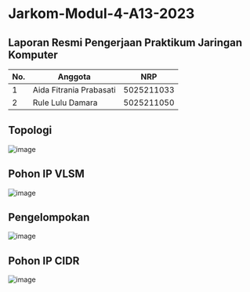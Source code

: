 # Jarkom-Modul-4-A13-2023
## Laporan Resmi Pengerjaan Praktikum Jaringan Komputer

| No. | Anggota               | NRP          |
|-----|----------------------------|--------------|
| 1   | Aida Fitrania Prabasati    | 5025211033   |
| 2   | Rule Lulu Damara           | 5025211050   |

## Topologi
![image](https://github.com/RuleLuluDamara/Jarkom-Modul-4-A13-2023/assets/105763198/da45cfe7-6ae2-4ddd-b087-4e7e8918368c)

## Pohon IP VLSM
![image](https://github.com/RuleLuluDamara/Jarkom-Modul-4-A13-2023/assets/105763198/076daf96-ed83-4647-be1e-bab7526acfed)

## Pengelompokan 
![image](https://github.com/RuleLuluDamara/Jarkom-Modul-4-A13-2023/assets/105763198/df220014-cfe3-4142-8c02-6c6fbf0d9710)

## Pohon IP CIDR
![image](https://github.com/RuleLuluDamara/Jarkom-Modul-4-A13-2023/assets/105763198/d76319c4-a721-4db1-a731-6d67cbacb2eb)




